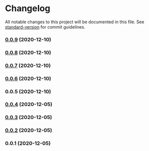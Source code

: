 # Changelog

All notable changes to this project will be documented in this file. See [standard-version](https://github.com/conventional-changelog/standard-version) for commit guidelines.

### [0.0.9](https://github.com/adrian-cerdeira/kampf-der-diener/compare/v0.0.4...v0.0.9) (2020-12-10)

### [0.0.8](https://github.com/adrian-cerdeira/kampf-der-diener/compare/v0.0.4...v0.0.8) (2020-12-10)

### [0.0.7](https://github.com/adrian-cerdeira/kampf-der-diener/compare/v0.0.6...v0.0.7) (2020-12-10)

### [0.0.6](https://github.com/adrian-cerdeira/kampf-der-diener/compare/v0.0.5...v0.0.6) (2020-12-10)

### 0.0.5 (2020-12-10)

### [0.0.4](https://github.com/adrian-cerdeira/kampf-der-diener/compare/v0.0.3...v0.0.4) (2020-12-05)

### [0.0.3](https://github.com/adrian-cerdeira/kampf-der-diener/compare/v0.0.2...v0.0.3) (2020-12-05)

### [0.0.2](https://github.com/adrian-cerdeira/kampf-der-diener/compare/v0.0.1...v0.0.2) (2020-12-05)

### 0.0.1 (2020-12-05)
